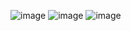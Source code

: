 ![image](https://github.com/user-attachments/assets/a7f1c799-443b-47af-88cc-71887160dc89)
![image](https://github.com/user-attachments/assets/f5bbba43-1699-49f9-a1ec-68cf06e22be2)
![image](https://github.com/user-attachments/assets/d89ee1b9-c7f5-4ba8-8958-2169ab481c99)
